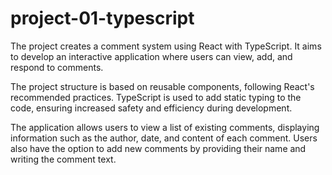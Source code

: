 # project-01-typescript
The project creates a comment system using React with TypeScript. It aims to develop an interactive application where users can view, add, and respond to comments.

The project structure is based on reusable components, following React's recommended practices. TypeScript is used to add static typing to the code, ensuring increased safety and efficiency during development.

The application allows users to view a list of existing comments, displaying information such as the author, date, and content of each comment. Users also have the option to add new comments by providing their name and writing the comment text.
